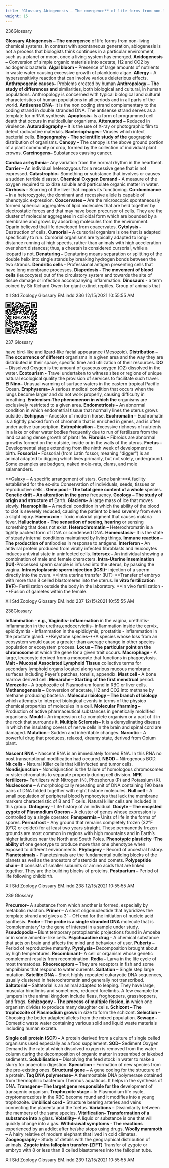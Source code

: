 ```yaml
---
title: 'Glossary Abiogenesis – The emergence** of life forms from non-living chemical systems. In contrast with spontaneous generation, abiogenesis is not a process that biologists think continues in a particular environment, such as a planet or moon, once a living system has emerged. **Acidogenesis –** Conversion of simple organic materials into acetate, H2 and CO2 by acidogenic bacteria. **Algal bloom –** Presence of large amounts of nutrients in waste water causing excessive growth of planktonic algae. **Allergy -** A hypersensitivity reaction that can involve various deleterious effects. **Anthropogenic causes–** Problems created by human **Anthropology – The study of differences and** similarities, both biological and cultural, in human populations. Anthropology is concerned with typical biological and cultural characteristics of human populations in all periods and in all parts of the world. **Antisense DNA–** It is the non coding strand complementary to the coding strand in double stranded DNA. The antisense strand serves as a template for mRNA synthesis. **Apoptosis–** Is a form of programmed cell death that occurs in multicellular organisms. **Attenuated –** Reduced in virulence. **Autoradiography –** It is the use of X-ray or photographic film to detect radioactive materials. **Bacteriophages–** Viruses which infect bacterial cells. **Biogeography - The scientific study of the** geographic distribution of organisms. **Canopy –** The canopy is the above ground portion of a plant community or crop, formed by the collection of individual plant crowns. **Carcinogens–'
weight: 15
---
```

  

236Glossary

**Glossary Abiogenesis – The emergence** of life forms from non-living chemical systems. In contrast with spontaneous generation, abiogenesis is not a process that biologists think continues in a particular environment, such as a planet or moon, once a living system has emerged. **Acidogenesis –** Conversion of simple organic materials into acetate, H2 and CO2 by acidogenic bacteria. **Algal bloom –** Presence of large amounts of nutrients in waste water causing excessive growth of planktonic algae. **Allergy -** A hypersensitivity reaction that can involve various deleterious effects. **Anthropogenic causes–** Problems created by human **Anthropology – The study of differences and** similarities, both biological and cultural, in human populations. Anthropology is concerned with typical biological and cultural characteristics of human populations in all periods and in all parts of the world. **Antisense DNA–** It is the non coding strand complementary to the coding strand in double stranded DNA. The antisense strand serves as a template for mRNA synthesis. **Apoptosis–** Is a form of programmed cell death that occurs in multicellular organisms. **Attenuated –** Reduced in virulence. **Autoradiography –** It is the use of X-ray or photographic film to detect radioactive materials. **Bacteriophages–** Viruses which infect bacterial cells. **Biogeography - The scientific study of the** geographic distribution of organisms. **Canopy –** The canopy is the above ground portion of a plant community or crop, formed by the collection of individual plant crowns. **Carcinogens–** Substances causing cancer.

**Cardiac arrhythmia–** Any variation from the normal rhythm in the heartbeat. **Carrier –** An individual heterozygous for a recessive gene that is not expressed. **Catastrophic–** Something or substance that involves or causes a sudden terrible disaster. **Chemical Oxygen Demand -** A measure of the oxygen required to oxidize soluble and particulate organic matter in water. **Cirrhosis -** Scarring of the liver that impairs its functioning. **Co-dominance –** In a heterozygote, the dominant and recessive allele is capable of phenotypic expression. **Coacervates –** Are the microscopic spontaneously formed spherical aggregates of lipid molecules that are held together by electrostatic forces and that may have been precursor of cells. They are the cluster of molecular aggregates in colloidal form which are bounded by a membrane and grows by absorbing molecules from the environment. Oparin believed that life developed from coacervates. **Cytolysis -** Destruction of cells. **Cursorial –** A cursorial organism is one that is adapted specifically to run. Cursorial organisms are typically adapted to long- distance running at high speeds, rather than animals with high acceleration over short distances; thus, a cheetah is considered cursorial, while a leopard is not. **Denaturing –** Denaturing means separation or splitting of the double helix into single stands by breaking hydrogen bonds between the two strands. **Dendritic cells -** Professional antigen presenting cells that have long membrane processes. **Diapedesis - The movement of blood cells** (leucocytes) out of the circulatory system and towards the site of tissue damage or infection accompanying inflammation. **Dinosaurs -** a term coined by Sir Richard Owen for giant extinct reptiles. Group of animals that

XII Std Zoology Glossary EM.indd 236 12/15/2021 10:55:55 AM


![](glossary-1-1.jpg "")
  

237 Glossary

have bird-like and lizard-like facial appearance (Mesozoic). **Distribution – The occurrence of different** organisms in a given area and the way they are distributed in their space, specific time and utilization of their resources. **DO –** Dissolved Oxygen is the amount of gaseous oxygen (O2) dissolved in the water. **Ecotourism -** Travel undertaken to witness sites or regions of unique natural ecological quality the provision of services to facilitate such travel. **El Nino–** Unusual warming of surface waters in the eastern tropical Pacific Ocean. **Emphysema–** A serious medical condition that occurs when the lungs become larger and do not work properly, causing difficulty in breathing. **Endemism-The phenomenon in which the** organisms are exclusively restricted to a given area. **Endometriosis –** An abnormal condition in which endometrial tissue that normally lines the uterus grows outside . **Eohippus –** Ancestor of modern horse. **Euchromatin –** Euchromatin is a tightly packed form of chromatin that is enriched in genes, and is often under active transcription. **Eutrophication -** Excessive richness of nutrients in a lake or other water bodies frequently due to run of fertilizers from the land causing dense growth of plant life. **Fibroids –** Fibroids are abnormal growths formed on the outside, inside or in the walls of the uterus. **Foetus –** Developmental stage extending from the ninth week of development to birth. **Fossorial –** Fossorial (from Latin fossor, meaning "digger") is an animal adapted to digging which lives primarily, but not solely, underground. Some examples are badgers, naked mole-rats, clams, and mole salamanders.

**Galaxy – A specific arrangement of stars. Gene bank-**A facility established for the ex-situ Conservation of individuals, seeds, tissues or reproductive cells . **Gene pool – The total gene content of a whole** species. **Genetic drift – An alteration in the gene** frequency. **Geology – The study of origin and structure of** Earth. **Glaciers–** A large mass of ice that moves slowly. **Haemophilia –** A medical condition in which the ability of the blood to clot is severely reduced, causing the patient to bleed severely from even a slight injury. **Haemozoin -** Toxic malarial pigment that causes malaria fever. **Hallucination - The sensation of seeing, hearing** or sensing something that does not exist. **Heterochromatin –** Heterochromatin is a tightly packed form of DNA or condensed DNA. **Homeostasis–** It is the state of steady internal conditions maintained by living things. **Immune reaction – The production of** antibodies in response to antigens. **Interferon -** An antiviral protein produced from virally infected fibroblasts and leucocytes induces antiviral state in uninfected cells. **Intersex –** An individual showing a combination of male and female characters. **Intra-Uterine Insemination (IUI)**\-Processed sperm sample is infused into the uterus, by passing the vagina. **Intracytoplasmic sperm injection (ICSI)-** injection of a sperm directly into the ovum. **Intra uterine transfer (IUT)-**Transfer of embryo with more than 8 celled blastomeres into the uterus. **In vitro fertilization (IVF)-** Fertilization outside the body in the laboratory. **In vivo fertilization -**Fusion of gametes within the female.

XII Std Zoology Glossary EM.indd 237 12/15/2021 10:55:55 AM

  

238Glossary

**Inflammation - e.g., Vaginitis- inflammation** in the vagina, urethritis- inflammation in the urethra,endocervicitis- inflammation inside the cervix, epididymitis - inflammation in the epididymis, prostatitis - inflammation in the prostate gland. **Keystone species-**A species whose loss from an ecosystem would cause a greater than average change in other species population or ecosystem process. **Locus – The particular point on the chromosome** at which the gene for a given trait occurs. **Macrophage -** A large, leucocyte derived from a monocyte that functions in phagocytosis. **Malt - Mucosal Associated Lymphoid Tissue** collective terms for secondary lymphoid organs located along various mucous membrane surfaces including Peyer’s patches, tonsils, appendix. **Mast cell -** A bone marrow derived cell. **Menarche – Starting of the first menstrual** period. **Merozoite -** A trophozoite of Plasmodium found in RBC or liver cells. **Methanogenesis –** Conversion of acetate, H2 and CO2 into methane by methane producing bacteria . **Molecular biology – The branch of biology** which attempts to interpret biological events in terms of the physico chemical properties of molecules in a cell. **Molecular Pharming –** Production of active pharmaceutical substances in genetically moldified organisms. **Mould –** An impression of a complete organism or a part of it in the rock that surrounds it. **Multiple Sclerosis–** It is a demyelinating disease in which the insulating covers of nerve cells in the brain and spinal cord are damaged. **Mutation –** Sudden and inheritable changes. **Narcotic -** A powerful drug that produces, relaxed, dreamy state, derived from Opium plant.

**Nascent RNA –** Nascent RNA is an immediately formed RNA. In this RNA no post transcriptional modification had occured. **NBOD –** Nitrogenous BOD. **Nk cells -** Natural Killer cells that kill infected and tumor cells. **Nondisjunction –** Nondisjunction is the failure of homologous chromosomes or sister chromatids to separate properly during cell division. **NPK fertilizers–** Fertilizers with Nitrogen (N), Phosphorus (P) and Potassium (K). **Nucleosome –** A morphologically repeating unit of DNA containing 190 base pairs of DNA folded together with eight histone molecules. **Null cell -** A small population of peripheral blood lymphocytes that lack the membrane markers characteristic of B and T cells. Natural killer cells are included in this group. **Ontogeny –** Life history of an individual. **Oocyte – The encysted zygote of Plasmodium Operon –** A cluster of genes whose expression is controlled by a single operator. **Panspermia –** Units of life in the forms of spores. **Permafrost –** Any ground that remains completely frozen (32°F (0°C) or colder) for at least two years straight. These permanently frozen grounds are most common in regions with high mountains and in Earth’s higher latitudes near the North and South Poles. **Phenotypic plasticity -The ability of** one genotype to produce more than one phenotype when exposed to different environments. **Phylogeny –** Record of ancestral history. **Planetesimals -** Planetesimals are the fundamental building blocks of the planets as well as the ancestors of asteroids and comets. **Polypeptide chain–** It consists of smaller subunits or amino acids that are linked together. They are the building blocks of proteins. **Postpartum –** Period of life following childbirth.

XII Std Zoology Glossary EM.indd 238 12/15/2021 10:55:55 AM

  

239 Glossary

**Precursor–** A substance from which another is formed, especially by metabolic reaction. **Primer –** A short oligonucleotide that hybridizes the template strand and gives a 3’ – OH end for the initiation of nucleic acid synthesis. **Probe – The probe is a single stranded DNA** molecule that is ‘complementary’ to the gene of interest in a sample under study. **Pseudopodia –** Blunt temporary protoplasmic projections found in Amoeba or in some amoeba- like cells. **Psychoactive drug -** A chemical substance that acts on brain and affects the mind and behaviour of user. **Puberty –** Period of reproductive maturity. **Pyrolysis–** Decomposition brought about by high temperatures. **Recombinant–** A cell or organism whose genetic complement results from recombination. **Redia –** Larva in the life cycle of most trematodes. **Rheoreceptors –** They are receptors in fish and some amphibians that respond to water currents. **Saltation –** Single step large mutation. **Satellite DNA –** Short highly repeated eukaryotic DNA sequences, usually clustered in heterochromatin and generally not transcribed. **Saltatorial –** Saltatorial is an animal adapted to leaping. They have large, muscular hindlimbs and sometimes, reduced forelimbs. A few example for jumpers in the animal kingdom include fleas, froghoppers, grasshoppers, and frogs. **Schizogony - The process of multiple fission, in** which one organism divides to produce many daughter cells. **Schizont – The trophozoite of Plasmodium grows** in size to form the schizont. **Selection –** Choosing the better adapted alleles from the mixed population. **Sewage -** Domestic waste water containing various solid and liquid waste materials including human excreta.

**Single cell protein (SCP) –** A protein derived from a culture of single celled organisms used especially as a food supplement. **SOD–** Sediment Oxygen Demand is the rate at which dissolved oxygen is removed from the water column during the decomposition of organic matter in streambed or lakebed sediments. **Solubilisation –** Dissolving the feed stock in water to make a slurry for anaerobic digestion. **Speciation –** Formation of new species from the pre-existing ones. **Structural gene –** A gene coding for the structure of a protein. **Taq DNA polymerase–** A thermostable DNA polymerase obtained from thermophilic bacterium Thermus aquaticus. It helps in the synthesis of DNA. **Transgene– The target gene responsible for the** development of transgenic organism. **Trophozoite stage –** In Plasmodium life cycle, cryptomerozoites in the RBC become round and it modifies into a young trophozoite. **Umbilical cord –** Structure bearing arteries and veins connecting the placenta and the foetus. **Variations –** Dissimilarity between the members of the same species. **Vitrification– Transformation of a substance into** a glass. **Volatility–** A liquid or substance is one that will quickly change into a gas. **Withdrawal symptoms - The reactions** experienced by an addict after he/she stops using drugs. **Woolly mammoth –** A hairy relative of modern elephant that lived in cold climates. **Zoogeography –** Study of details with the geographical distribution of animals. **Zygote intra fallopian transfer-(ZIFT)** Transfer of zygote or embryo with 8 or less than 8 celled blastomeres into the fallopian tube.

XII Std Zoology Glossary EM.indd 239 12/15/2021 10:55:55 AM

